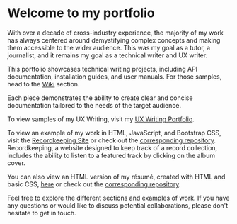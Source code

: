 # Welcome to my portfolio

With over a decade of cross-industry experience, the majority of my work has always centered around demystifying complex concepts and making them accessible to the wider audience. This was my goal as a tutor, a journalist, and it remains my goal as a technical writer and UX writer.

This portfolio showcases technical writing projects, including API documentation, installation guides, and user manuals. For those samples, head to the [Wiki](https://github.com/pvega62/Portfolio/wiki) section.

Each piece demonstrates the ability to create clear and concise documentation tailored to the needs of the target audience.

To view samples of my UX Writing, visit my [UX Writing Portfolio](https://github.com/pvega62/UX-Writing-Portfolio).

To view an example of my work in HTML, JavaScript, and Bootstrap CSS, visit the [Recordkeeping Site](https://pvega62.github.io/Recordkeeping/) or check out the [corresponding repository](https://github.com/pvega62/Recordkeeping). Recordkeeping, a website designed to keep track of a record collection, includes the ability to listen to a featured track by clicking on the album cover.

You can also view an HTML version of my résumé, created with HTML and basic CSS, [here](https://pvega62.github.io/Resume/) or check out the [corresponding repository](https://github.com/pvega62/Resume).

Feel free to explore the different sections and examples of work. If you have any questions or would like to discuss potential collaborations, please don't hesitate to get in touch.
